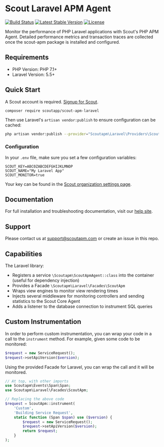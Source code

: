 # Scout Laravel APM Agent

[![Build Status](https://travis-ci.com/scoutapp/scout-apm-laravel.svg?branch=master)](https://travis-ci.com/scoutapp/scout-apm-laravel) [![Latest Stable Version](https://poser.pugx.org/scoutapp/scout-apm-laravel/v/stable)](https://packagist.org/packages/scoutapp/scout-apm-laravel) [![License](https://poser.pugx.org/scoutapp/scout-apm-laravel/license)](https://packagist.org/packages/scoutapp/scout-apm-laravel)

Monitor the performance of PHP Laravel applications with Scout's PHP APM Agent.
Detailed performance metrics and transaction traces are collected once the scout-apm package is installed and configured.

## Requirements

* PHP Version: PHP 7.1+
* Laravel Version: 5.5+

## Quick Start

A Scout account is required. [Signup for Scout](https://scoutapm.com/users/sign_up).

```bash
composer require scoutapp/scout-apm-laravel
```

Then use Laravel's `artisan vendor:publish` to ensure configuration can be cached:

```bash
php artisan vendor:publish --provider="Scoutapm\Laravel\Providers\ScoutApmServiceProvider"
```

### Configuration

In your `.env` file, make sure you set a few configuration variables:

```
SCOUT_KEY=ABC0ZABCDEFGHIJKLMNOP
SCOUT_NAME="My Laravel App"
SCOUT_MONITOR=true
```
    
Your key can be found in the [Scout organization settings page](https://scoutapm.com/settings).
    
## Documentation

For full installation and troubleshooting documentation, visit our [help site](https://docs.scoutapm.com/#laravel).

## Support

Please contact us at support@scoutapm.com or create an issue in this repo.

## Capabilities

The Laravel library:

 * Registers a service `\Scoutapm\ScoutApmAgent::class` into the container (useful for dependency injection)
 * Provides a Facade `\Scoutapm\Laravel\Facades\ScoutApm`
 * Wraps view engines to monitor view rendering times
 * Injects several middleware for monitoring controllers and sending statistics to the Scout Core Agent
 * Adds a listener to the database connection to instrument SQL queries

## Custom Instrumentation

In order to perform custom instrumentation, you can wrap your code in a call to the `instrument` method. For example,
given some code to be monitored:

```php
$request = new ServiceRequest();
$request->setApiVersion($version);
```

Using the provided Facade for Laravel, you can wrap the call and it will be monitored.

```php
// At top, with other imports
use Scoutapm\Events\Span\Span;
use Scoutapm\Laravel\Facades\ScoutApm;

// Replacing the above code
$request = ScoutApm::instrument(
    'Custom',
    'Building Service Request',
    static function (Span $span) use ($version) {
        $request = new ServiceRequest();
        $request->setApiVersion($version);
        return $request;
    }
);
```
